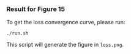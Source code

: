 ### Result for Figure 15
To get the loss convergence curve, please run:
```
./run.sh
```
This script will generate the figure in `loss.png`.